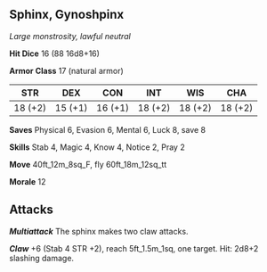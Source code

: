 ## Sphinx, Gynoshpinx

*Large monstrosity, lawful neutral*

**Hit Dice** 16 (88 16d8+16)

**Armor Class** 17 (natural armor)

| STR     | DEX     | CON     | INT     | WIS     | CHA     |
|---------|---------|---------|---------|---------|---------|
| 18 (+2) | 15 (+1) | 16 (+1) | 18 (+2) | 18 (+2) | 18 (+2) |

**Saves** Physical 6, Evasion 6, Mental 6, Luck 8, save 8

**Skills** Stab 4, Magic 4, Know 4, Notice 2, Pray 2

**Move** 40ft\_12m\_8sq\_F, fly 60ft\_18m\_12sq\_tt

**Morale** 12

## Attacks

***Multiattack*** The sphinx makes two claw attacks.

***Claw*** +6 (Stab 4 STR +2), reach 5ft\_1.5m\_1sq, one target. Hit: 2d8+2 slashing damage.

